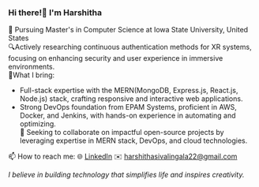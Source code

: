 ### Hi there!👋 I'm Harshitha
🔭 Pursuing Master's in Computer Science at Iowa State University, United States<br/>
🔍Actively researching continuous authentication methods for XR systems, focusing on enhancing security and user experience in immersive       environments.<br/>
🌟What I bring:<br/>
  - Full-stack expertise with the MERN(MongoDB, Express.js, React.js, Node.js) stack, crafting responsive and interactive web applications.<br/>
  - Strong DevOps foundation from EPAM Systems, proficient in AWS, Docker, and Jenkins, with hands-on experience in automating and optimizing.<br/> 
🤝 Seeking to collaborate on impactful open-source projects by leveraging expertise in MERN stack, DevOps, and cloud technologies.<br/>

📫 How to reach me:
  🌐 [LinkedIn](https://www.linkedin.com/in/harshithasivalingala/)
  ✉️ harshithasivalingala22@gmail.com

*I believe in building technology that simplifies life and inspires creativity.*

<!--
**HarshithaSivalingala/HarshithaSivalingala** is a ✨ _special_ ✨ repository because its `README.md` (this file) appears on your GitHub profile.

Here are some ideas to get you started:

- 🔭 I’m currently working on ...
- 🌱 I’m currently learning ...
- 👯 I’m looking to collaborate on ...
- 🤔 I’m looking for help with ...
- 💬 Ask me about ...
- 📫 How to reach me: ...
- 😄 Pronouns: ...
- ⚡ Fun fact: ...
-->
